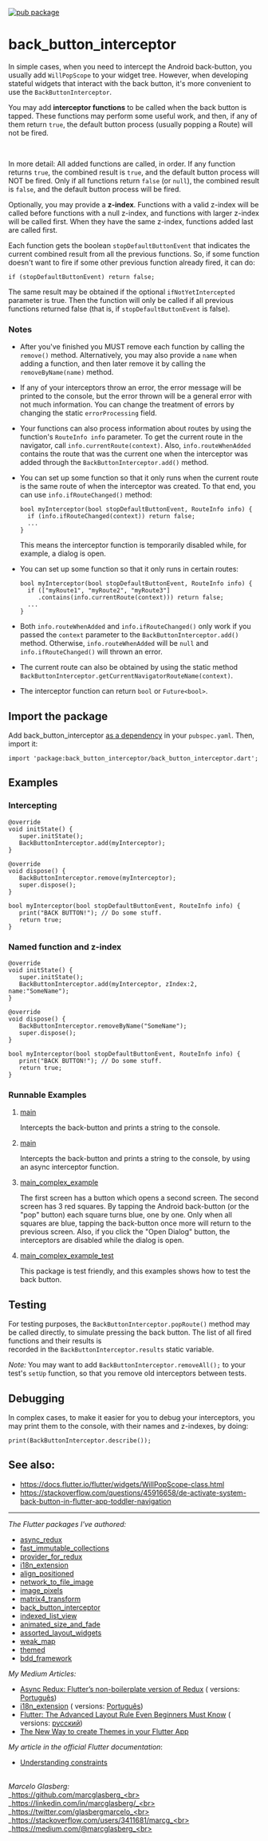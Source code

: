 [![pub package](https://img.shields.io/pub/v/back_button_interceptor.svg)](https://pub.dartlang.org/packages/back_button_interceptor)

# back_button_interceptor

In simple cases, when you need to intercept the Android back-button, you usually add `WillPopScope`
to your widget tree. However, when developing stateful widgets that interact with the back button,
it's more convenient to use the `BackButtonInterceptor`.

You may add **interceptor functions** to be called when the back button is tapped. These functions
may perform some useful work, and then, if any of them return `true`, the default button process
(usually popping a Route) will not be fired.

<br>

In more detail: All added functions are called, in order. If any function returns `true`, the
combined result is `true`, and the default button process will NOT be fired. Only if all functions
return `false` (or `null`), the combined result is `false`, and the default button process will be
fired.

Optionally, you may provide a **z-index**. Functions with a valid z-index will be called before
functions with a null z-index, and functions with larger z-index will be called first. When they
have the same z-index, functions added last are called first.

Each function gets the boolean `stopDefaultButtonEvent` that indicates the current combined result
from all the previous functions. So, if some function doesn't want to fire if some other previous
function already fired, it can do:

    if (stopDefaultButtonEvent) return false;

The same result may be obtained if the optional `ifNotYetIntercepted` parameter is true. Then the
function will only be called if all previous functions returned false
(that is, if `stopDefaultButtonEvent` is false).

### Notes

* After you've finished you MUST remove each function by calling the `remove()` method.
  Alternatively, you may also provide a `name` when adding a function, and then later remove it by
  calling the `removeByName(name)` method.

* If any of your interceptors throw an error, the error message will be printed to the console, but
  the error thrown will be a general error with not much information. You can change the treatment
  of errors by changing the static `errorProcessing` field.

* Your functions can also process information about routes by using the function's `RouteInfo info`
  parameter. To get the current route in the navigator, call `info.currentRoute(context)`.
  Also, `info.routeWhenAdded` contains the route that was the current one when the interceptor was
  added through the `BackButtonInterceptor.add()` method.

* You can set up some function so that it only runs when the current route is the same route of when
  the interceptor was created. To that end, you can use
  `info.ifRouteChanged()` method:

   ```
   bool myInterceptor(bool stopDefaultButtonEvent, RouteInfo info) {    
     if (info.ifRouteChanged(context)) return false;
     ...
   }    
   ```               

  This means the interceptor function is temporarily disabled while, for example, a dialog is open.

* You can set up some function so that it only runs in certain routes:

   ```
   bool myInterceptor(bool stopDefaultButtonEvent, RouteInfo info) {    
     if (["myRoute1", "myRoute2", "myRoute3"]
        .contains(info.currentRoute(context))) return false;
     ...
   }    
   ```               

* Both `info.routeWhenAdded` and `info.ifRouteChanged()` only work if you passed the `context`
  parameter to the `BackButtonInterceptor.add()` method. Otherwise, `info.routeWhenAdded` will
  be `null` and `info.ifRouteChanged()`
  will thrown an error.

* The current route can also be obtained by using the static
  method `BackButtonInterceptor.getCurrentNavigatorRouteName(context)`.

* The interceptor function can return `bool` or `Future<bool>`.

## Import the package

Add
back_button_interceptor [as a dependency](https://pub.dartlang.org/packages/back_button_interceptor#-installing-tab-)
in your `pubspec.yaml`. Then, import it:

    import 'package:back_button_interceptor/back_button_interceptor.dart';

## Examples

### Intercepting

    @override
    void initState() {
       super.initState();
       BackButtonInterceptor.add(myInterceptor);
    }
    
    @override
    void dispose() {
       BackButtonInterceptor.remove(myInterceptor);
       super.dispose();
    }
    
    bool myInterceptor(bool stopDefaultButtonEvent, RouteInfo info) {
       print("BACK BUTTON!"); // Do some stuff.
       return true;
    }

### Named function and z-index

    @override
    void initState() {
       super.initState();
       BackButtonInterceptor.add(myInterceptor, zIndex:2, name:"SomeName");
    }
    
    @override
    void dispose() {
       BackButtonInterceptor.removeByName("SomeName");
       super.dispose();
    }
    
    bool myInterceptor(bool stopDefaultButtonEvent, RouteInfo info) {
       print("BACK BUTTON!"); // Do some stuff.
       return true;
    }

### Runnable Examples

1. <a href="https://github.com/marcglasberg/back_button_interceptor/blob/master/example/lib/main.dart">
   main</a>

   Intercepts the back-button and prints a string to the console.

2. <a href="https://github.com/marcglasberg/back_button_interceptor/blob/master/example/lib/main_future.dart">
   main</a>

   Intercepts the back-button and prints a string to the console, by using an async interceptor
   function.

3. <a href="https://github.com/marcglasberg/back_button_interceptor/blob/master/example/lib/main_complex_example.dart">
   main_complex_example</a>

   The first screen has a button which opens a second screen. The second screen has 3 red squares.
   By tapping the Android back-button (or the "pop" button) each square turns blue, one by one. Only
   when all squares are blue, tapping the back-button once more will return to the previous screen.
   Also, if you click the "Open Dialog" button, the interceptors are disabled while the dialog is
   open.

4. <a href="https://github.com/marcglasberg/back_button_interceptor/blob/master/example/test/main_complex_example_test.dart">
   main_complex_example_test</a>

   This package is test friendly, and this examples shows how to test the back button.

## Testing

For testing purposes, the `BackButtonInterceptor.popRoute()` method may be called directly, to
simulate pressing the back button. The list of all fired functions and their results is  
recorded in the `BackButtonInterceptor.results` static variable.

_Note:_ You may want to add `BackButtonInterceptor.removeAll();`
to your test's `setUp` function, so that you remove old interceptors between tests.

## Debugging

In complex cases, to make it easier for you to debug your interceptors, you may print them to the
console, with their names and z-indexes, by doing:

```
print(BackButtonInterceptor.describe());
```

## See also:

* https://docs.flutter.io/flutter/widgets/WillPopScope-class.html
* https://stackoverflow.com/questions/45916658/de-activate-system-back-button-in-flutter-app-toddler-navigation

***

*The Flutter packages I've authored:*

* <a href="https://pub.dev/packages/async_redux">async_redux</a>
* <a href="https://pub.dev/packages/fast_immutable_collections">fast_immutable_collections</a>
* <a href="https://pub.dev/packages/provider_for_redux">provider_for_redux</a>
* <a href="https://pub.dev/packages/i18n_extension">i18n_extension</a>
* <a href="https://pub.dev/packages/align_positioned">align_positioned</a>
* <a href="https://pub.dev/packages/network_to_file_image">network_to_file_image</a>
* <a href="https://pub.dev/packages/image_pixels">image_pixels</a>
* <a href="https://pub.dev/packages/matrix4_transform">matrix4_transform</a>
* <a href="https://pub.dev/packages/back_button_interceptor">back_button_interceptor</a>
* <a href="https://pub.dev/packages/indexed_list_view">indexed_list_view</a>
* <a href="https://pub.dev/packages/animated_size_and_fade">animated_size_and_fade</a>
* <a href="https://pub.dev/packages/assorted_layout_widgets">assorted_layout_widgets</a>
* <a href="https://pub.dev/packages/weak_map">weak_map</a>
* <a href="https://pub.dev/packages/themed">themed</a>
* <a href="https://pub.dev/packages/bdd_framework">bdd_framework</a>

*My Medium Articles:*

* <a href="https://medium.com/flutter-community/https-medium-com-marcglasberg-async-redux-33ac5e27d5f6">
  Async Redux: Flutter’s non-boilerplate version of Redux</a> (
  versions: <a href="https://medium.com/flutterando/async-redux-pt-brasil-e783ceb13c43">
  Português</a>)
* <a href="https://medium.com/flutter-community/i18n-extension-flutter-b966f4c65df9">
  i18n_extension</a> (
  versions: <a href="https://medium.com/flutterando/qual-a-forma-f%C3%A1cil-de-traduzir-seu-app-flutter-para-outros-idiomas-ab5178cf0336">
  Português</a>)
* <a href="https://medium.com/flutter-community/flutter-the-advanced-layout-rule-even-beginners-must-know-edc9516d1a2">
  Flutter: The Advanced Layout Rule Even Beginners Must Know</a> (
  versions: <a href="https://habr.com/ru/post/500210/">русский</a>)
* <a href="https://medium.com/flutter-community/the-new-way-to-create-themes-in-your-flutter-app-7fdfc4f3df5f">
  The New Way to create Themes in your Flutter App</a> 

*My article in the official Flutter documentation*:

* <a href="https://flutter.dev/docs/development/ui/layout/constraints">Understanding constraints</a>

<br>_Marcelo Glasberg:_<br>
_https://github.com/marcglasberg_<br>
_https://linkedin.com/in/marcglasberg/_<br>
_https://twitter.com/glasbergmarcelo_<br>
_https://stackoverflow.com/users/3411681/marcg_<br>
_https://medium.com/@marcglasberg_<br>
